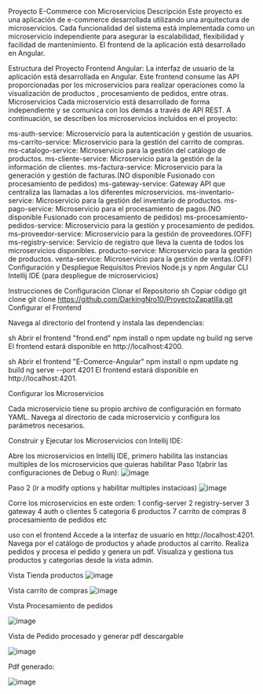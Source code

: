 Proyecto E-Commerce con Microservicios
Descripción
Este proyecto es una aplicación de e-commerce desarrollada utilizando una arquitectura de microservicios. Cada funcionalidad del sistema está implementada como un microservicio independiente para asegurar la escalabilidad, flexibilidad y facilidad de mantenimiento. El frontend de la aplicación está desarrollado en Angular.

Estructura del Proyecto
Frontend
Angular: La interfaz de usuario de la aplicación está desarrollada en Angular. Este frontend consume las API proporcionadas por los microservicios para realizar operaciones como la visualización de productos , procesamiento de pedidos, entre otras.
Microservicios
Cada microservicio está desarrollado de forma independiente y se comunica con los demás a través de API REST. A continuación, se describen los microservicios incluidos en el proyecto:

ms-auth-service: Microservicio para la autenticación y gestión de usuarios.
ms-carrito-service: Microservicio para la gestión del carrito de compras.
ms-catalogo-service: Microservicio para la gestión del catálogo de productos.
ms-cliente-service: Microservicio para la gestión de la información de clientes.
ms-factura-service: Microservicio para la generación y gestión de facturas.(NO disponible Fusionado con procesamiento de pedidos)
ms-gateway-service: Gateway API que centraliza las llamadas a los diferentes microservicios.
ms-inventario-service: Microservicio para la gestión del inventario de productos.
ms-pago-service: Microservicio para el procesamiento de pagos.(NO disponible Fusionado con procesamiento de pedidos)
ms-procesamiento-pedidos-service: Microservicio para la gestión y procesamiento de pedidos.
ms-proveedor-service: Microservicio para la gestión de proveedores.(OFF)
ms-registry-service: Servicio de registro que lleva la cuenta de todos los microservicios disponibles.
producto-service: Microservicio para la gestión de productos.
venta-service: Microservicio para la gestión de ventas.(OFF)
Configuración y Despliegue
Requisitos Previos
Node.js y npm
Angular CLI
Intellij IDE (para despliegue de microservicios)

Instrucciones de Configuración
Clonar el Repositorio
sh
Copiar código
git clone git clone https://github.com/DarkingNro10/ProyectoZapatilla.git
Configurar el Frontend

Navega al directorio del frontend y instala las dependencias:

sh
Abrir el frontend "frond.end"
npm install o npm update
ng build
ng serve
El frontend estará disponible en http://localhost:4200.

sh
Abrir el frontend "E-Comerce-Angular"
npm install o npm update
ng build
ng serve --port 4201
El frontend estará disponible en http://localhost:4201.

Configurar los Microservicios

Cada microservicio tiene su propio archivo de configuración en formato YAML. Navega al directorio de cada microservicio y configura los parámetros necesarios.

Construir y Ejecutar los Microservicios con Intellij IDE:

Abre los microservicios en Intellij IDE, primero habilita las instancias multiples de los microservicios que quieras habilitar
Paso 1(abrir las configuraciones de Debug o Run):
![image](https://github.com/DarkingNro10/ProyectoZapatilla/assets/143747948/a1d3c1f2-dbaf-4f84-8251-0fe449a2c81a)

Paso 2 (ir a modify options y habilitar multiples instacioas)
![image](https://github.com/DarkingNro10/ProyectoZapatilla/assets/143747948/62eb4c24-7bdb-4dae-9df9-4748836392c5)

Corre los microservicios en este orden:
1 config-server
2 registry-server
3 gateway
4 auth o clientes
5 categoria
6 productos
7 carrito de compras
8 procesamiento de pedidos
etc

uso con el frontend
Accede a la interfaz de usuario en http://localhost:4201.
Navega por el catálogo de productos y añade productos al carrito.
Realiza pedidos y procesa el pedido y genera un pdf.
Visualiza y gestiona tus productos y categorias desde la vista admin.

Vista Tienda productos
![image](https://github.com/DarkingNro10/ProyectoZapatilla/assets/143747948/193cf596-8a9e-420b-a602-b18eb2539a55)

Vista carrito de compras
![image](https://github.com/DarkingNro10/ProyectoZapatilla/assets/143747948/7bef405f-7d84-413c-9b21-a2d95b2aeea1)

Vista Procesamiento de pedidos 

![image](https://github.com/DarkingNro10/ProyectoZapatilla/assets/143747948/6501c28f-6a27-40b9-8507-43bca59a21a4)

Vista de Pedido procesado y generar pdf descargable

![image](https://github.com/DarkingNro10/ProyectoZapatilla/assets/143747948/3d7cd942-b79e-4f3a-a4be-5cab90b47b7d)

Pdf generado:

![image](https://github.com/DarkingNro10/ProyectoZapatilla/assets/143747948/9aaf2e40-ed0c-4612-aef5-e569c57fc38e)







